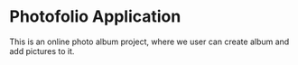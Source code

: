 <h1>Photofolio Application</h1>
This is an online photo album project, where we user can create album and add pictures to it.